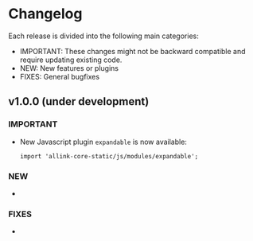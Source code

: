 # Changelog

Each release is divided into the following main categories:

- IMPORTANT: These changes might not be backward compatible and require updating existing code.
- NEW: New features or plugins
- FIXES: General bugfixes

## v1.0.0 (under development)

### IMPORTANT
- New Javascript plugin `expandable` is now available:
  ```JS
  import 'allink-core-static/js/modules/expandable';
  ```
### NEW
-
### FIXES
-
